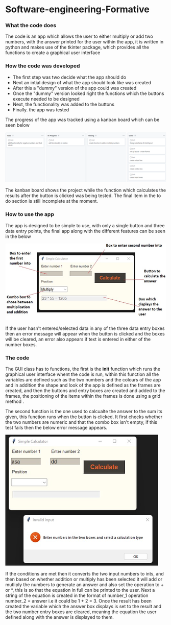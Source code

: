 # Software-engineering-Formative

### What the code does
The code is an app which allows the user to either multiply or add two numbers, with the answer printed for the user within the app, it is written in python and makes use of the tkinter package, which provides all the functions to create a graphical user interface

### How the code was developed

* The first step was two decide what the app should do
* Next an intial design of what the app should look like was created
* After this a "dummy" version of the app could was created
* Once the "dummy" version looked right the functions which the buttons execute needed to be designed
* Next, the functionality was added to the buttons
* Finally. the app was tested

The progress of the app was tracked using a kanban board which can be seen below


![Alt text](https://github.com/owain2211/Software-engineering-Formative/blob/a7443db8c41cc5b5c590f37c0fc93265c3a2cf2e/Kanban%20board%20for%20formative.png)

The kanban board shows the project while the function which calculates the results after the button is clicked was being tested. The final item in the to do section is still incomplete at the moment.

### How to use the app

The app is designed to be simple to use, with only a single button and three data entry points, the final app along with the different features can be seen in the below

![Alt text](https://github.com/owain2211/Software-engineering-Formative/blob/db8e5cd5ae46c3d8f65c928f38885e611f101000/app_layout.jpg)

If the user hasn't entered/selected data in any of the three data entry boxes then an error message will appear when the button is clicked and the boxes will be cleared, an error also appears if text is entered in either of the number boxes.

### The code

The GUI class has to functions, the first is the __init__ function which runs the graphical user interface whent the code is run, within this function all the variables are defined such as the two numbers and the colours of the app and in addition the shape and look of the app is defined as the frames are created, and then the buttons and entry boxes are created and added to the frames, the positioning of the items within the frames is done using a grid method .

The second function is the one used to calcualte the answer to the sum its given, this function runs when the button is clicked. It first checks whether the two numbers are numeric and that the combo box isn't empty, if this test fails then the below error message appears.

![Alt text](https://github.com/owain2211/Software-engineering-Formative/blob/50e0f2e7e7c66a1723170a07d4daba7648c80c90/app_error_message.jpg)

If the conditions are met then it converts the two input numbers to ints, and then based on whether addition or multiply has been selected it will add or mutliply the numbers to generate an answer and also set the operation to  + or *, this is so that the equation in full can be printed to the user. Next a string of the equation is created in the format of number_1 operation number_2 = answer i.e it could be 1 + 2 = 3. Once the result has been created the variable which the answer box displays is set to the result and the two number entry boxes are cleared, meaning the equation the user defined along with the answer is displayed to them.

